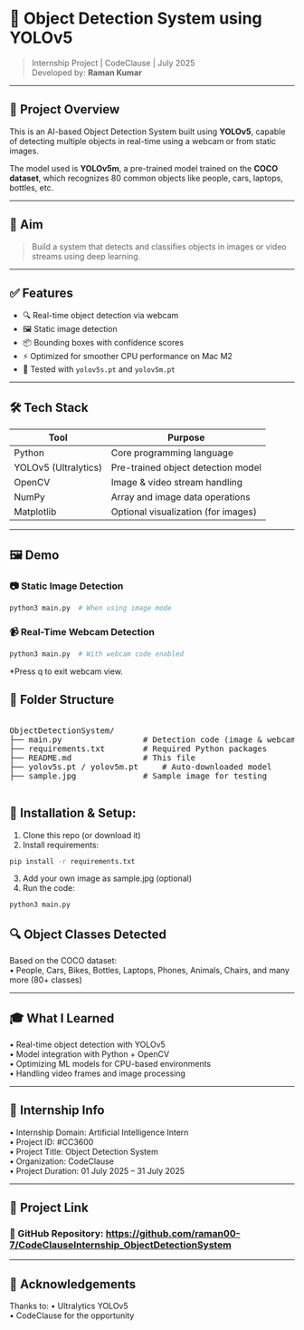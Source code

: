 # 🧠 Object Detection System using YOLOv5
> Internship Project | CodeClause | July 2025  
> Developed by: **Raman Kumar**

---

## 📌 Project Overview

This is an AI-based Object Detection System built using **YOLOv5**, capable of detecting multiple objects in real-time using a webcam or from static images.

The model used is **YOLOv5m**, a pre-trained model trained on the **COCO dataset**, which recognizes 80 common objects like people, cars, laptops, bottles, etc.

---

## 🎯 Aim

> Build a system that detects and classifies objects in images or video streams using deep learning.

---

## ✅ Features

- 🔍 Real-time object detection via webcam  
- 🖼️ Static image detection  
- 📦 Bounding boxes with confidence scores  
- ⚡ Optimized for smoother CPU performance on Mac M2  
- 🧪 Tested with `yolov5s.pt` and `yolov5m.pt`

---

## 🛠️ Tech Stack

| Tool | Purpose |
|------|---------|
| Python | Core programming language |
| YOLOv5 (Ultralytics) | Pre-trained object detection model |
| OpenCV | Image & video stream handling |
| NumPy | Array and image data operations |
| Matplotlib | Optional visualization (for images) |

---

## 🖼️ Demo

### 📷 Static Image Detection

```bash
python3 main.py  # When using image mode
```

### 📹 Real-Time Webcam Detection
```bash
python3 main.py  # With webcam code enabled
```
*Press q to exit webcam view.

## 📁 Folder Structure

<pre>

ObjectDetectionSystem/
├── main.py             	# Detection code (image & webcam)
├── requirements.txt  		# Required Python packages
├── README.md           	# This file
├── yolov5s.pt / yolov5m.pt  	# Auto-downloaded model
├── sample.jpg          	# Sample image for testing

</pre>

## 🧪 Installation & Setup:

1. Clone this repo (or download it)
2. Install requirements:

```bash
pip install -r requirements.txt
```
3. Add your own image as sample.jpg (optional)
4. Run the code:

```bash
python3 main.py
```

## 🔍 Object Classes Detected

Based on the COCO dataset:  
• People, Cars, Bikes, Bottles, Laptops, Phones, Animals, Chairs, and many more (80+ classes)  

---

## 🎓 What I Learned

• Real-time object detection with YOLOv5  
• Model integration with Python + OpenCV  
• Optimizing ML models for CPU-based environments  
• Handling video frames and image processing  

---

## 💼 Internship Info

• Internship Domain: Artificial Intelligence Intern  
• Project ID: #CC3600  
• Project Title: Object Detection System  
• Organization: CodeClause  
• Project Duration: 01 July 2025 – 31 July 2025  

---

## 🔗 Project Link

### 📎 GitHub Repository: https://github.com/raman00-7/CodeClauseInternship_ObjectDetectionSystem

---

## 🙌 Acknowledgements

Thanks to:
• Ultralytics YOLOv5  
• CodeClause for the opportunity  
